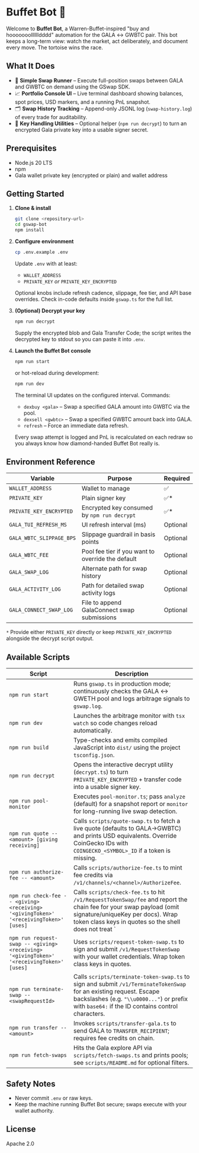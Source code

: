 # Buffet Bot 🐢

Welcome to **Buffet Bot**, a Warren-Buffet-inspired "buy and hooooooolllllldddd" automation for the GALA ↔ GWBTC pair. This bot keeps a long-term view: watch the market, act deliberately, and document every move. The tortoise wins the race.

## What It Does

- 🔄 **Simple Swap Runner** – Execute full-position swaps between GALA and GWBTC on demand using the GSwap SDK.
- 📈 **Portfolio Console UI** – Live terminal dashboard showing balances, spot prices, USD markers, and a running PnL snapshot.
- 🗂️ **Swap History Tracking** – Append-only JSONL log (`swap-history.log`) of every trade for auditability.
- 🔐 **Key Handling Utilities** – Optional helper (`npm run decrypt`) to turn an encrypted Gala private key into a usable signer secret.

## Prerequisites

- Node.js 20 LTS
- npm
- Gala wallet private key (encrypted or plain) and wallet address

## Getting Started

1. **Clone & install**

   ```bash
   git clone <repository-url>
   cd gswap-bot
   npm install
   ```

2. **Configure environment**

   ```bash
   cp .env.example .env
   ```

   Update `.env` with at least:

   - `WALLET_ADDRESS`
   - `PRIVATE_KEY` *or* `PRIVATE_KEY_ENCRYPTED`

   Optional knobs include refresh cadence, slippage, fee tier, and API base overrides. Check in-code defaults inside `gswap.ts` for the full list.

3. **(Optional) Decrypt your key**

   ```bash
   npm run decrypt
   ```

   Supply the encrypted blob and Gala Transfer Code; the script writes the decrypted key to stdout so you can paste it into `.env`.

4. **Launch the Buffet Bot console**

   ```bash
   npm run start
   ```

   or hot-reload during development:

   ```bash
   npm run dev
   ```

   The terminal UI updates on the configured interval. Commands:

   - `dexbuy <gala>` – Swap a specified GALA amount into GWBTC via the pool.
   - `dexsell <gwbtc>` – Swap a specified GWBTC amount back into GALA.
   - `refresh` – Force an immediate data refresh.

   Every swap attempt is logged and PnL is recalculated on each redraw so you always know how diamond-handed Buffet Bot really is.

## Environment Reference

| Variable | Purpose | Required |
| -------- | ------- | -------- |
| `WALLET_ADDRESS` | Wallet to manage | ✅ |
| `PRIVATE_KEY` | Plain signer key | ✅* |
| `PRIVATE_KEY_ENCRYPTED` | Encrypted key consumed by `npm run decrypt` | ✅* |
| `GALA_TUI_REFRESH_MS` | UI refresh interval (ms) | Optional |
| `GALA_WBTC_SLIPPAGE_BPS` | Slippage guardrail in basis points | Optional |
| `GALA_WBTC_FEE` | Pool fee tier if you want to override the default | Optional |
| `GALA_SWAP_LOG` | Alternate path for swap history | Optional |
| `GALA_ACTIVITY_LOG` | Path for detailed swap activity logs | Optional |
| `GALA_CONNECT_SWAP_LOG` | File to append GalaConnect swap submissions | Optional |

`*` Provide either `PRIVATE_KEY` directly or keep `PRIVATE_KEY_ENCRYPTED` alongside the decrypt script output.

## Available Scripts

| Script | Description |
| ------ | ----------- |
| `npm run start` | Runs `gswap.ts` in production mode; continuously checks the GALA ↔ GWETH pool and logs arbitrage signals to `gswap.log`. |
| `npm run dev` | Launches the arbitrage monitor with `tsx watch` so code changes reload automatically. |
| `npm run build` | Type-checks and emits compiled JavaScript into `dist/` using the project `tsconfig.json`. |
| `npm run decrypt` | Opens the interactive decrypt utility (`decrypt.ts`) to turn `PRIVATE_KEY_ENCRYPTED` + transfer code into a usable signer key. |
| `npm run pool-monitor` | Executes `pool-monitor.ts`; pass `analyze` (default) for a snapshot report or `monitor` for long-running live swap detection. |
| `npm run quote -- <amount> [giving receiving]` | Calls `scripts/quote-swap.ts` to fetch a live quote (defaults to GALA→GWBTC) and prints USD equivalents. Override CoinGecko IDs with `COINGECKO_<SYMBOL>_ID` if a token is missing. |
| `npm run authorize-fee -- <amount>` | Calls `scripts/authorize-fee.ts` to mint fee credits via `/v1/channels/<channel>/AuthorizeFee`. |
| `npm run check-fee -- <giving> <receiving> '<givingToken>' '<receivingToken>' [uses]` | Calls `scripts/check-fee.ts` to hit `/v1/RequestTokenSwap/fee` and report the chain fee for your swap payload (omit signature/uniqueKey per docs). Wrap token class keys in quotes so the shell does not treat `|` as a pipe. |
| `npm run request-swap -- <giving> <receiving> '<givingToken>' '<receivingToken>' [uses]` | Uses `scripts/request-token-swap.ts` to sign and submit `/v1/RequestTokenSwap` with your wallet credentials. Wrap token class keys in quotes. |
| `npm run terminate-swap -- <swapRequestId>` | Calls `scripts/terminate-token-swap.ts` to sign and submit `/v1/TerminateTokenSwap` for an existing request. Escape backslashes (e.g. `"\\u0000..."`) or prefix with `base64:` if the ID contains control characters. |
| `npm run transfer -- <amount>` | Invokes `scripts/transfer-gala.ts` to send GALA to `TRANSFER_RECIPIENT`; requires fee credits on chain. |
| `npm run fetch-swaps` | Hits the Gala explore API via `scripts/fetch-swaps.ts` and prints pools; see `scripts/README.md` for optional filters. |

## Safety Notes

- Never commit `.env` or raw keys.
- Keep the machine running Buffet Bot secure; swaps execute with your wallet authority.

## License

Apache 2.0
